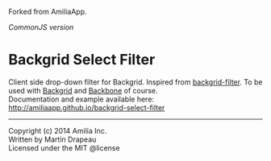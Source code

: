 Forked from AmiliaApp.

*CommonJS version*

Backgrid Select Filter
======================
Client side drop-down filter for Backgrid. Inspired from [backgrid-filter](https://github.com/wyuenho/backgrid-filter]). To be used with [Backgrid](https://github.com/wyuenho/backgrid) and [Backbone](http://github.com/jashkenas/backbone/) of course.<br/>
Documentation and example available here:
http://amiliaapp.github.io/backgrid-select-filter

* * *

Copyright (c) 2014 Amilia Inc.<br/>
Written by Martin Drapeau<br/>
Licensed under the MIT @license
